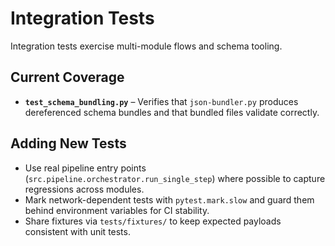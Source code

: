 # Integration Tests

Integration tests exercise multi-module flows and schema tooling.

## Current Coverage
- **`test_schema_bundling.py`** – Verifies that `json-bundler.py` produces dereferenced schema bundles and that bundled files validate correctly.

## Adding New Tests
- Use real pipeline entry points (`src.pipeline.orchestrator.run_single_step`) where possible to capture regressions across modules.
- Mark network-dependent tests with `pytest.mark.slow` and guard them behind environment variables for CI stability.
- Share fixtures via `tests/fixtures/` to keep expected payloads consistent with unit tests.
